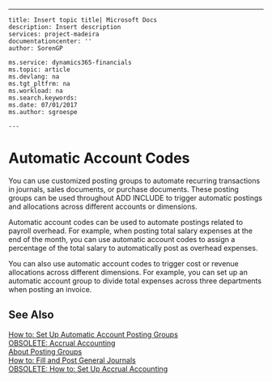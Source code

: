 ---
    title: Insert topic title| Microsoft Docs
    description: Insert description
    services: project-madeira
    documentationcenter: ''
    author: SorenGP

    ms.service: dynamics365-financials
    ms.topic: article
    ms.devlang: na
    ms.tgt_pltfrm: na
    ms.workload: na
    ms.search.keywords:
    ms.date: 07/01/2017
    ms.author: sgroespe

    ---
# Automatic Account Codes
You can use customized posting groups to automate recurring transactions in journals, sales documents, or purchase documents. These posting groups can be used throughout ADD INCLUDE<!--[!INCLUDE[navnow](../../includes/navnow_md.md)]--> to trigger automatic postings and allocations across different accounts or dimensions.  
  
 Automatic account codes can be used to automate postings related to payroll overhead. For example, when posting total salary expenses at the end of the month, you can use automatic account codes to assign a percentage of the total salary to automatically post as overhead expenses.  
  
 You can also use automatic account codes to trigger cost or revenue allocations across different dimensions. For example, you can set up an automatic account group to divide total expenses across three departments when posting an invoice.  
  
## See Also  
 [How to: Set Up Automatic Account Posting Groups](../FullExperience/how-to-set-up-automatic-account-posting-groups.md)   
 [OBSOLETE: Accrual Accounting](../FullExperience/OBSOLETE:%20Accrual%20Accounting.md)   
 [About Posting Groups](../FullExperience/about-posting-groups.md)   
 [How to: Fill and Post General Journals](../FullExperience/how-to-fill-and-post-general-journals.md)   
 [OBSOLETE: How to: Set Up Accrual Accounting](../FullExperience/OBSOLETE:%20How%20to:%20Set%20Up%20Accrual%20Accounting.md)